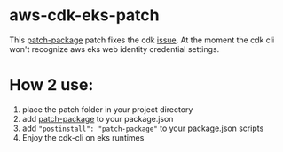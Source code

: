 # aws-cdk-eks-patch
This [patch-package](https://www.npmjs.com/package/patch-package) patch fixes the cdk [issue](https://github.com/aws/aws-cdk/issues/11543). At the moment the cdk cli won't recognize aws eks web identity credential settings.

# How 2 use:

1. place the patch folder in your project directory
3. add [patch-package](https://www.npmjs.com/package/patch-package) to your package.json
4. add ```"postinstall": "patch-package"``` to your package.json scripts
5. Enjoy the cdk-cli on eks runtimes
